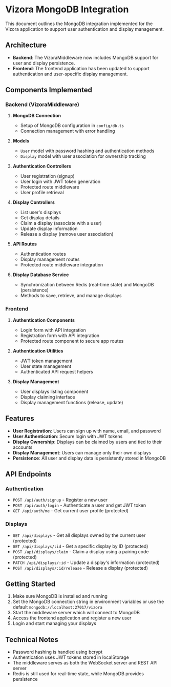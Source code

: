 # Vizora MongoDB Integration

This document outlines the MongoDB integration implemented for the Vizora application to support user authentication and display management.

## Architecture

- **Backend**: The VizoraMiddleware now includes MongoDB support for user and display persistence.
- **Frontend**: The frontend application has been updated to support authentication and user-specific display management.

## Components Implemented

### Backend (VizoraMiddleware)

1. **MongoDB Connection**
   - Setup of MongoDB configuration in `config/db.ts`
   - Connection management with error handling

2. **Models**
   - `User` model with password hashing and authentication methods
   - `Display` model with user association for ownership tracking

3. **Authentication Controllers**
   - User registration (signup)
   - User login with JWT token generation
   - Protected route middleware
   - User profile retrieval

4. **Display Controllers**
   - List user's displays
   - Get display details
   - Claim a display (associate with a user)
   - Update display information
   - Release a display (remove user association)

5. **API Routes**
   - Authentication routes
   - Display management routes
   - Protected route middleware integration

6. **Display Database Service**
   - Synchronization between Redis (real-time state) and MongoDB (persistence)
   - Methods to save, retrieve, and manage displays

### Frontend

1. **Authentication Components**
   - Login form with API integration
   - Registration form with API integration
   - Protected route component to secure app routes

2. **Authentication Utilities**
   - JWT token management
   - User state management
   - Authenticated API request helpers

3. **Display Management**
   - User displays listing component
   - Display claiming interface
   - Display management functions (release, update)

## Features

- **User Registration**: Users can sign up with name, email, and password
- **User Authentication**: Secure login with JWT tokens
- **Display Ownership**: Displays can be claimed by users and tied to their accounts
- **Display Management**: Users can manage only their own displays
- **Persistence**: All user and display data is persistently stored in MongoDB

## API Endpoints

### Authentication

- `POST /api/auth/signup` - Register a new user
- `POST /api/auth/login` - Authenticate a user and get JWT token
- `GET /api/auth/me` - Get current user profile (protected)

### Displays

- `GET /api/displays` - Get all displays owned by the current user (protected)
- `GET /api/displays/:id` - Get a specific display by ID (protected)
- `POST /api/displays/claim` - Claim a display using a pairing code (protected)
- `PATCH /api/displays/:id` - Update a display's information (protected)
- `POST /api/displays/:id/release` - Release a display (protected)

## Getting Started

1. Make sure MongoDB is installed and running
2. Set the MongoDB connection string in environment variables or use the default `mongodb://localhost:27017/vizora`
3. Start the middleware server which will connect to MongoDB
4. Access the frontend application and register a new user
5. Login and start managing your displays

## Technical Notes

- Password hashing is handled using bcrypt
- Authentication uses JWT tokens stored in localStorage
- The middleware serves as both the WebSocket server and REST API server
- Redis is still used for real-time state, while MongoDB provides persistence 